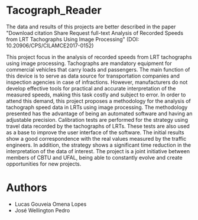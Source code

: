 # Tacograph_Reader
The data and results of this projects are better described in the paper "Download citation	Share 	Request full-text
Analysis of Recorded Speeds from LRT Tachographs Using Image Processing" (DOI: 10.20906/CPS/CILAMCE2017-0152)

This project focus in the analysis of recorded speeds from LRT tachographs using image processing. Tachographs are mandatory equipment for commercial vehicles that carry loads and passengers. The main function of this device is to serve as data source for transportation companies and inspection agencies in case of infractions. However, manufacturers do not develop effective tools for practical and accurate interpretation of the measured speeds, making this task costly and subject to error. In order to attend this demand, this project proposes a methodology for the analysis of tachograph speed data in LRTs using image processing. The methodology presented has the advantage of being an automated software and having an adjustable precision. Calibration tests are performed for the strategy using travel data recorded by the tachographs of LRTs. These tests are also used as a base to improve the user interface of the software. The initial results show a good correspondence with the real values measured by the traffic engineers. In addition, the strategy shows a significant time reduction in the interpretation of the data of interest. The project is a joint initiative between members of CBTU and UFAL, being able to constantly evolve and create opportunities for new projects.

# Authors
- Lucas Gouveia Omena Lopes
- José Wellington Pedro
